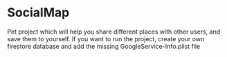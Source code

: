 # SocialMap
Pet project which will help you share different places with other users, and save them to yourself.
If you want to run the project, create your own firestore database and add the missing GoogleService-Info.plist file
